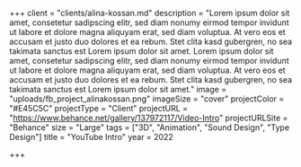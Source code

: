 +++
client = "clients/alina-kossan.md"
description = "Lorem ipsum dolor sit amet, consetetur sadipscing elitr, sed diam nonumy eirmod tempor invidunt ut labore et dolore magna aliquyam erat, sed diam voluptua. At vero eos et accusam et justo duo dolores et ea rebum. Stet clita kasd gubergren, no sea takimata sanctus est Lorem ipsum dolor sit amet. Lorem ipsum dolor sit amet, consetetur sadipscing elitr, sed diam nonumy eirmod tempor invidunt ut labore et dolore magna aliquyam erat, sed diam voluptua. At vero eos et accusam et justo duo dolores et ea rebum. Stet clita kasd gubergren, no sea takimata sanctus est Lorem ipsum dolor sit amet."
image = "uploads/fb_project_alinakossan.png"
imageSize = "cover"
projectColor = "#E45C5C"
projectType = "Client"
projectURL = "https://www.behance.net/gallery/137972117/Video-Intro"
projectURLSite = "Behance"
size = "Large"
tags = ["3D", "Animation", "Sound Design", "Type Design"]
title = "YouTube Intro"
year = 2022

+++
